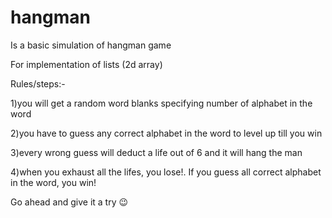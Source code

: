 # hangman
Is a basic simulation of hangman game

For implementation of lists (2d array)

Rules/steps:-

1)you will get a random word blanks specifying number of alphabet in the word

2)you have to guess any correct alphabet in the word to level up till you win

3)every wrong guess will deduct a life out of 6 and it will hang the man

4)when you exhaust all the lifes, you lose!. If you guess all correct alphabet in the word, you win! 

Go ahead and give it a try 😉
